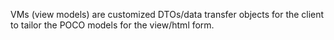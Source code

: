 VMs (view models) are customized DTOs/data transfer objects for the client to tailor the POCO models for the view/html form.
